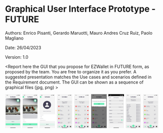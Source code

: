 # Graphical User Interface Prototype - FUTURE

Authors: Enrico Pisanti, Gerardo Maruotti, Mauro Andres Cruz Ruiz, Paolo Magliano

Date: 26/04/2023

Version: 1.0

\<Report here the GUI that you propose for EZWallet in FUTURE form, as proposed by the team. You are free to organize it as you prefer. A suggested presentation matches the Use cases and scenarios defined in the Requirement document. The GUI can be shown as a sequence of graphical files (jpg, png) >

![UI V2](./code/images/mobile_gui_v2.png)
